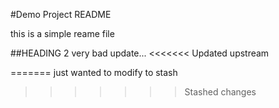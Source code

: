 #Demo Project README

this is a simple reame file

##HEADING 2
very bad update...
<<<<<<< Updated upstream

=======
just wanted to modify to stash
>>>>>>> Stashed changes
